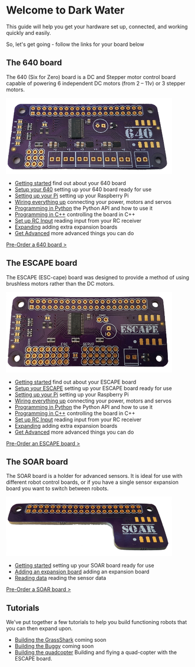 # Welcome to Dark Water

This guide will help you get your hardware set up, connected, and working quickly and easily.

So, let's get going - follow the links for your board below

## The 640 board

The 640 (Six for Zero) board is a DC and Stepper motor control board capable of powering 6 independent DC motors (from 2 – 11v) or 3 stepper motors.

![640](/images/640-450.png)

- [Getting started](/640.html#getting-started) find out about your 640 board
- [Setup your 640](/640.html640.html#setup-your-640) setting up your 640 board ready for use
- [Setting up your Pi](/640.html#setting-up-your-pi) setting up your Raspberry Pi
- [Wiring everything up](/640.html) connecting your power, motors and servos
- [Programming in Python](/640.html#programming-the-640-installing-the-python-libraries) the Python API and how to use it
- [Programming in C++](/640.html#programming-the-640-installing-the-c-libraries) controlling the board in C++
- [Set up RC Input]() reading input from your RC receiver
- [Expanding](/expansionadding.html) adding extra expansion boards
- [Get Advanced]() more advanced things you can do

[Pre-Order a 640 board >](https://darkwater.io/product/640-dc-motor-control-board/)

## The ESCAPE board

The ESCAPE (ESC-cape) board was designed to provide a method of using brushless motors rather than the DC motors.

![escape](/images/escape-450.png)

- [Getting started](/escape.html#getting-started) find out about your ESCAPE board
- [Setup your ESCAPE](/escape.html#setup-your-escape) setting up your ESCAPE board ready for use
- [Setting up your Pi](/escape.html#setting-up-your-pi) setting up your Raspberry Pi
- [Wiring everything up](/escape.html) connecting your power, motors and servos
- [Programming in Python](/escape.html#programming-the-escape-installing-the-python-libraries) the Python API and how to use it
- [Programming in C++](/escape.html#programming-the-escape-installing-the-c-libraries) controlling the board in C++
- [Set up RC Input]() reading input from your RC receiver
- [Expanding](/expansionadding.html) adding extra expansion boards
- [Get Advanced]() more advanced things you can do

[Pre-Order an ESCAPE board >](https://darkwater.io/product/escape-esc-powered-motor-control-board/)

## The SOAR board

The SOAR board is a holder for advanced sensors. It is ideal for use with different robot control boards, or if you have a single sensor expansion board you want to switch between robots.

![soar](/images/soar-450.png)

- [Getting started](/soar.html) setting up your SOAR board ready for use
- [Adding an expansion board](/expansionadding.html) adding an expansion board
- [Reading data]() reading the sensor data

[Pre-Order a SOAR board >](https://darkwater.io/product/soar-expansion-board-holder/)

## Tutorials

We've put together a few tutorials to help you build functioning robots that you can then expand upon.

- [Building the GrassShark]() coming soon
- [Building the Buggy]() coming soon
- [Building the quadcopter](/tutorial-quadcopter.html) Building and flying a quad-copter with the ESCAPE board.
